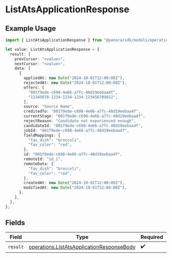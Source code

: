 # ListAtsApplicationResponse

## Example Usage

```typescript
import { ListAtsApplicationResponse } from "@panora/sdk/models/operations";

let value: ListAtsApplicationResponse = {
  result: {
    prevCursor: "<value>",
    nextCursor: "<value>",
    data: [
      {
        appliedAt: new Date("2024-10-01T12:00:00Z"),
        rejectedAt: new Date("2024-10-01T12:00:00Z"),
        offers: [
          "801f9ede-c698-4e66-a7fc-48d19eebaa4f",
          "12345678-1234-1234-1234-123456789012",
        ],
        source: "Source Name",
        creditedTo: "801f9ede-c698-4e66-a7fc-48d19eebaa4f",
        currentStage: "801f9ede-c698-4e66-a7fc-48d19eebaa4f",
        rejectReason: "Candidate not experienced enough",
        candidateId: "801f9ede-c698-4e66-a7fc-48d19eebaa4f",
        jobId: "801f9ede-c698-4e66-a7fc-48d19eebaa4f",
        fieldMappings: {
          "fav_dish": "broccoli",
          "fav_color": "red",
        },
        id: "801f9ede-c698-4e66-a7fc-48d19eebaa4f",
        remoteId: "id_1",
        remoteData: {
          "fav_dish": "broccoli",
          "fav_color": "red",
        },
        createdAt: new Date("2024-10-01T12:00:00Z"),
        modifiedAt: new Date("2024-10-01T12:00:00Z"),
      },
    ],
  },
};
```

## Fields

| Field                                                                                                  | Type                                                                                                   | Required                                                                                               | Description                                                                                            |
| ------------------------------------------------------------------------------------------------------ | ------------------------------------------------------------------------------------------------------ | ------------------------------------------------------------------------------------------------------ | ------------------------------------------------------------------------------------------------------ |
| `result`                                                                                               | [operations.ListAtsApplicationResponseBody](../../models/operations/listatsapplicationresponsebody.md) | :heavy_check_mark:                                                                                     | N/A                                                                                                    |